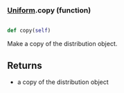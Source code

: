 ### [Uniform](Uniform.md).copy (function)


```py

def copy(self)

```



Make a copy of the distribution object.

Returns
---------
* a copy of the distribution object

